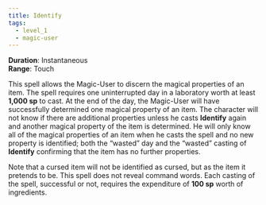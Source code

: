 ```yaml
---
title: Identify
tags:
  - level_1
  - magic-user
---
```

**Duration**: Instantaneous  
**Range**: Touch  

This spell allows the Magic-User to discern the magical properties of an item. The spell requires one uninterrupted day in a laboratory worth at least **1,000 sp** to cast. At the end of the day, the Magic-User will have successfully determined one magical property of an item. The character will not know if there are additional properties unless he casts **Identify** again and another magical property of the item is determined. He will only know all of the magical properties of an item when he casts the spell and no new property is identified; both the “wasted” day and the “wasted” casting of **Identify** confirming that the item has no further properties.  

Note that a cursed item will not be identified as cursed, but as the item it pretends to be. This spell does not reveal command words. Each casting of the spell, successful or not, requires the expenditure of **100 sp** worth of ingredients.
